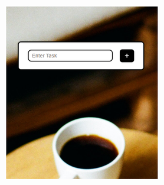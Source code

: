 ![](https://github.com/shivam30072/To-do-list/blob/main/wp6/img/Screenshot%202022-08-28%20172754.png)
